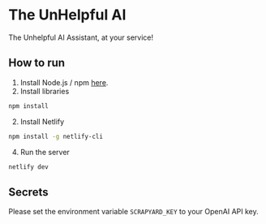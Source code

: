 # The UnHelpful AI
The Unhelpful AI Assistant, at your service!

## How to run
1) Install Node.js / npm [here](https://nodejs.org/en/download).
2) Install libraries
```bash
npm install
```
2) Install Netlify
```bash
npm install -g netlify-cli
```
4) Run the server
```bash
netlify dev
```

## Secrets
Please set the environment variable `SCRAPYARD_KEY` to your OpenAI API key.